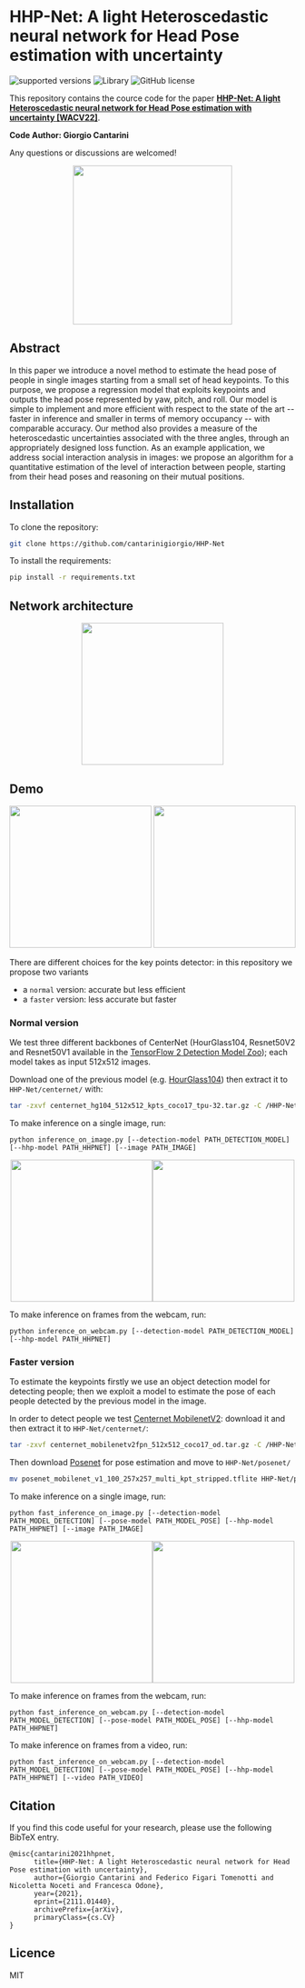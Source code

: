# HHP-Net: A light Heteroscedastic neural network for Head Pose estimation with uncertainty

![supported versions](https://img.shields.io/badge/python-3.x-brightgreen/?style=flat&logo=python&color=green)
![Library](https://img.shields.io/badge/library-Tensorflow-blue?logo=Tensorflow)
![GitHub license](https://img.shields.io/cocoapods/l/AFNetworking)

This repository contains the cource code for the paper [**HHP-Net: A light Heteroscedastic neural network for Head Pose estimation with uncertainty [WACV22]**](https://arxiv.org/abs/2111.01440).

**Code Author: Giorgio Cantarini**

Any questions or discussions are welcomed!

<p align="center">
    <img src=imgs/pipeline.png height="280"/>  
</p>

## Abstract
In this paper we introduce a novel method to estimate the head pose of people in single images starting from a small set of
head keypoints. To this purpose, we propose a regression model that exploits keypoints and outputs the head pose represented by yaw, pitch, 
and roll. Our model is simple to implement and more efficient with respect to the state of the art -- faster in inference and smaller in terms 
of memory occupancy --  with comparable accuracy.
Our method also provides a measure of the heteroscedastic uncertainties associated with the three angles, through an appropriately designed 
loss function. As an example application, we address social interaction analysis in images: we propose an algorithm for a 
quantitative estimation of the level of interaction between people, starting from their head poses and reasoning on their mutual positions.

## Installation

To clone the repository:
```bash
git clone https://github.com/cantarinigiorgio/HHP-Net
```

To install the requirements:
```bash
pip install -r requirements.txt
```

## Network architecture

<p align="center">
    <img src=imgs/network_architecture.png height="250"/>  
</p>

## Demo
<p align="center">
    <img src=imgs/points.png height="250"/> <img src=imgs/axis.png height="250"/>
</p>

There are different choices for the key points detector: in this repository we propose two variants
- a `normal` version: accurate but less efficient
- a `faster` version: less accurate but faster

### Normal version
We test three different backbones of CenterNet (HourGlass104, Resnet50V2 and Resnet50V1 available in the [TensorFlow 2 Detection Model Zoo](https://github.com/tensorflow/models/blob/master/research/object_detection/g3doc/tf2_detection_zoo.md)); 
each model takes as input 512x512 images.

Download one of the previous model (e.g. [HourGlass104](http://download.tensorflow.org/models/object_detection/tf2/20200711/centernet_hg104_512x512_kpts_coco17_tpu-32.tar.gz)) then extract it to `HHP-Net/centernet/` with:
```bash
tar -zxvf centernet_hg104_512x512_kpts_coco17_tpu-32.tar.gz -C /HHP-Net/centernet
```

To make inference on a single image, run:

````
python inference_on_image.py [--detection-model PATH_DETECTION_MODEL] [--hhp-model PATH_HHPNET] [--image PATH_IMAGE]  
````
<p align="center">
    <img src=imgs/1_points.png height="250"/><img src=imgs/1_pose.png height="250"/>  
</p>

To make inference on frames from the webcam, run:

````
python inference_on_webcam.py [--detection-model PATH_DETECTION_MODEL] [--hhp-model PATH_HHPNET] 
````


### Faster version

To estimate the keypoints firstly we use an object detection model for detecting people; then we exploit a model to estimate the pose of each people detected by the previous model in the image.

In order to detect people we test [Centernet MobilenetV2](http://download.tensorflow.org/models/object_detection/tf2/20210210/centernet_mobilenetv2fpn_512x512_coco17_od.tar.gz): 
download it and then extract it to `HHP-Net/centernet/`:

```bash
tar -zxvf centernet_mobilenetv2fpn_512x512_coco17_od.tar.gz -C /HHP-Net/centernet
```

Then download [Posenet](https://storage.googleapis.com/download.tensorflow.org/models/tflite/posenet_mobilenet_v1_100_257x257_multi_kpt_stripped.tflite) for pose estimation and move to `HHP-Net/posenet/`
```bash
mv posenet_mobilenet_v1_100_257x257_multi_kpt_stripped.tflite HHP-Net/posenet/
```

To make inference on a single image, run:

````
python fast_inference_on_image.py [--detection-model PATH_MODEL_DETECTION] [--pose-model PATH_MODEL_POSE] [--hhp-model PATH_HHPNET] [--image PATH_IMAGE] 
````
<p align="center">
    <img src=imgs/fast_1_points.png height="250"/><img src=imgs/fast_1_pose.png height="250"/>  
</p>

To make inference on frames from the webcam, run:

````
python fast_inference_on_webcam.py [--detection-model PATH_MODEL_DETECTION] [--pose-model PATH_MODEL_POSE] [--hhp-model PATH_HHPNET] 
````

To make inference on frames from a video, run:

````
python fast_inference_on_webcam.py [--detection-model PATH_MODEL_DETECTION] [--pose-model PATH_MODEL_POSE] [--hhp-model PATH_HHPNET] [--video PATH_VIDEO]
````


## Citation

If you find this code useful for your research, please use the following BibTeX entry.

``` 
@misc{cantarini2021hhpnet,
      title={HHP-Net: A light Heteroscedastic neural network for Head Pose estimation with uncertainty}, 
      author={Giorgio Cantarini and Federico Figari Tomenotti and Nicoletta Noceti and Francesca Odone},
      year={2021},
      eprint={2111.01440},
      archivePrefix={arXiv},
      primaryClass={cs.CV}
}
```

## Licence

MIT